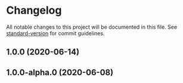 # Changelog

All notable changes to this project will be documented in this file. See [standard-version](https://github.com/conventional-changelog/standard-version) for commit guidelines.

## 1.0.0 (2020-06-14)

## 1.0.0-alpha.0 (2020-06-08)
